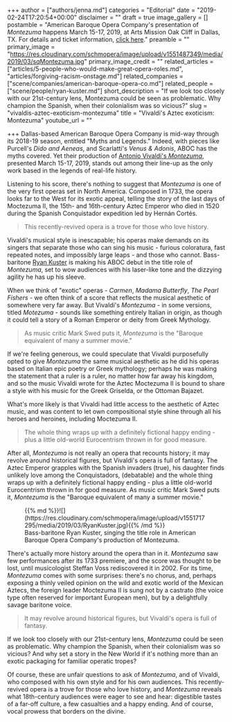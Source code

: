 +++
author = ["authors/jenna.md"]
categories = "Editorial"
date = "2019-02-24T17:20:54+00:00"
disclaimer = ""
draft = true
image_gallery = []
postamble = "American Baroque Opera Company's presentation of _Montezuma_ happens March 15-17, 2019, at Arts Mission Oak Cliff in Dallas, TX. For details and ticket information, [click here](https://www.eventbrite.com/e/montezuma-by-vivaldi-tickets-48635837098)."
preamble = ""
primary_image = "https://res.cloudinary.com/schmopera/image/upload/v1551487349/media/2019/03/sqMontezuma.jpg"
primary_image_credit = ""
related_articles = ["articles/5-people-who-would-make-great-opera-roles.md", "articles/forgiving-racism-onstage.md"]
related_companies = ["scene/companies/american-baroque-opera-co.md"]
related_people = ["scene/people/ryan-kuster.md"]
short_description = "If we look too closely with our 21st-century lens, Montezuma could be seen as problematic. Why champion the Spanish, when their colonialism was so vicious?"
slug = "vivaldis-aztec-exoticism-montezuma"
title = "Vivaldi's Aztec exoticism: Montezuma"
youtube_url = ""

+++
Dallas-based American Baroque Opera Company is mid-way through its 2018-19 season, entitled "Myths and Legends." Indeed, with pieces like Purcell's _Dido and Aeneas_, and Scarlatti's _Venus & Adonis_, ABOC has the myths covered. Yet their production of [Antonio Vivaldi's _Montezuma_](https://www.eventbrite.com/e/montezuma-by-vivaldi-tickets-48635837098), presented March 15-17, 2019, stands out among their line-up as the only work based in the legends of real-life history.

Listening to his score, there's nothing to suggest that _Montezuma_ is one of the very first operas set in North America. Composed in 1733, the opera looks far to the West for its exotic appeal, telling the story of the last days of Moctezuma II, the 15th- and 16th-century Aztec Emperor who died in 1520 during the Spanish Conquistador expedition led by Hernán Cortés.

> This recently-revived opera is a trove for those who love history.

Vivaldi's musical style is inescapable; his operas make demands on its singers that separate those who can sing his music - furious coloratura, fast repeated notes, and impossibly large leaps - and those who cannot. Bass-baritone [Ryan Kuster](/scene/people/ryan-kuster/) is making his ABOC debut in the title role of _Montezuma_, set to wow audiences with his laser-like tone and the dizzying agility he has up his sleeve.

When we think of "exotic" operas - _Carmen_, _Madama Butterfly_, _The Pearl Fishers_ - we often think of a score that reflects the musical aesthetic of somewhere very far away. But Vivaldi's _Montezuma_ - in some versions, titled _Motezuma_ - sounds like something entirely Italian in origin, as though it could tell a story of a Roman Emperor or deity from Greek Mythology.

> As music critic Mark Swed puts it, _Montezuma_ is the "Baroque equivalent of many a summer movie."

If we're feeling generous, we could speculate that Vivaldi purposefully opted to give _Montezuma_ the same musical aesthetic as he did his operas based on Italian epic poetry or Greek mythology; perhaps he was making the statement that a ruler is a ruler, no matter how far away his kingdom, and so the music Vivaldi wrote for the Aztec Moctezuma II is bound to share a style with his music for the Greek Griselda, or the Ottoman Bajazet.

What's more likely is that Vivaldi had little access to the aesthetic of Aztec music, and was content to let own compositional style shine through all his heroes and heroines, including Moctezuma II.

> The whole thing wraps up with a definitely fictional happy ending - plus a little old-world Eurocentrism thrown in for good measure.

After all, _Montezuma_ is not really an opera that recounts history; it may revolve around historical figures, but Vivaldi's opera is full of fantasy. The Aztec Emperor grapples with the Spanish invaders (true), his daughter finds unlikely love among the Conquistadors, (debatable) and the whole thing wraps up with a definitely fictional happy ending - plus a little old-world Eurocentrism thrown in for good measure. As music critic Mark Swed puts it, _Montezuma_ is the "Baroque equivalent of many a summer movie."

<figure data-type="image">{{% md %}}![](https://res.cloudinary.com/schmopera/image/upload/v1551717295/media/2019/03/RyanKuster.jpg){{% /md %}}

<figcaption>Bass-baritone Ryan Kuster, singing the title role in American Baroque Opera Company's production of Montezuma.</figcaption>

</figure>

There's actually more history around the opera than in it. _Montezuma_ saw few performances after its 1733 premiere, and the score was thought to be lost, until musicologist Steffan Voss rediscovered it in 2002. For its time, _Montezuma_ comes with some surprises: there's no chorus, and, perhaps exposing a thinly veiled opinion on the wild and exotic world of the Mexican Aztecs, the foreign leader Moctezuma II is sung not by a castrato (the voice type often reserved for important European men), but by a delightfully savage baritone voice.

> It may revolve around historical figures, but Vivaldi's opera is full of fantasy.

If we look too closely with our 21st-century lens, _Montezuma_ could be seen as problematic. Why champion the Spanish, when their colonialism was so vicious? And why set a story in the New World if it's nothing more than an exotic packaging for familiar operatic tropes?

Of course, these are unfair questions to ask of _Montezuma_, and of Vivaldi, who composed with his own style and for his own audiences. This recently-revived opera is a trove for those who love history, and _Montezuma_ reveals what 18th-century audiences were eager to see and hear: digestible tastes of a far-off culture, a few casualties and a happy ending. And of course, vocal prowess that borders on the divine.